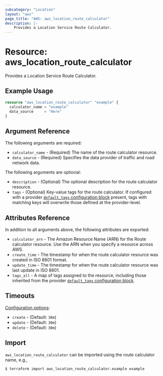 ```yaml
---
subcategory: "Location"
layout: "aws"
page_title: "AWS: aws_location_route_calculator"
description: |-
    Provides a Location Service Route Calculator.
---
```


# Resource: aws_location_route_calculator

Provides a Location Service Route Calculator.

## Example Usage

```terraform
resource "aws_location_route_calculator" "example" {
  calculator_name = "example"
  data_source     = "Here"
}
```

## Argument Reference

The following arguments are required:

* `calculator_name` - (Required) The name of the route calculator resource.
* `data_source` - (Required) Specifies the data provider of traffic and road network data.

The following arguments are optional:

* `description` - (Optional) The optional description for the route calculator resource.
* `tags` - (Optional) Key-value tags for the route calculator. If configured with a provider [`default_tags` configuration block](https://registry.terraform.io/providers/hashicorp/aws/latest/docs#default_tags-configuration-block) present, tags with matching keys will overwrite those defined at the provider-level.

## Attributes Reference

In addition to all arguments above, the following attributes are exported:

* `calculator_arn` - The Amazon Resource Name (ARN) for the Route calculator resource. Use the ARN when you specify a resource across AWS.
* `create_time` - The timestamp for when the route calculator resource was created in ISO 8601 format.
* `update_time` - The timestamp for when the route calculator resource was last update in ISO 8601.
* `tags_all` - A map of tags assigned to the resource, including those inherited from the provider [`default_tags` configuration block](https://registry.terraform.io/providers/hashicorp/aws/latest/docs#default_tags-configuration-block).

## Timeouts

[Configuration options](https://www.terraform.io/docs/configuration/blocks/resources/syntax.html#operation-timeouts):

* `create` - (Default: `30m`)
* `update` - (Default: `30m`)
* `delete` - (Default: `30m`)

## Import

`aws_location_route_calculator` can be imported using the route calculator name, e.g.,

```
$ terraform import aws_location_route_calculator.example example
```
